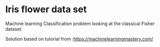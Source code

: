 # Iris flower data set
Machine learning Classification problem looking at the classical Fisher dataset. 

Solution based on tutorial from :https://machinelearningmastery.com/
